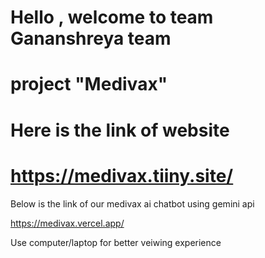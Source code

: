 # Hello , welcome to team Gananshreya team
# project "Medivax" 
# Here is the link of website
# https://medivax.tiiny.site/

Below is the link of our medivax ai chatbot using gemini api

https://medivax.vercel.app/

Use computer/laptop for better veiwing experience
